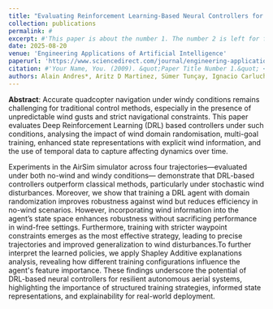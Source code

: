 ```yaml
---
title: "Evaluating Reinforcement Learning-Based Neural Controllers for Quadcopter Navigation in Windy Conditions"
collection: publications
permalink: #
excerpt: #'This paper is about the number 1. The number 2 is left for future work.'
date: 2025-08-20
venue: 'Engineering Applications of Artificial Intelligence'
paperurl: 'https://www.sciencedirect.com/journal/engineering-applications-of-artificial-intelligence'
citation: #'Your Name, You. (2009). &quot;Paper Title Number 1.&quot; <i>Journal 1</i>. 1(1).'
authors: Alain Andres*, Aritz D Martinez, Sümer Tunçay, Ignacio Carlucho
---
```


**Abstract**: Accurate quadcopter navigation under windy conditions remains challenging for traditional control methods, especially in the presence of unpredictable wind gusts and strict navigational constraints. This paper evaluates Deep Reinforcement Learning (DRL) based controllers under such conditions, analysing the impact of wind domain randomisation, multi-goal training, enhanced state representations with explicit wind information, and the use of temporal data to capture affecting dynamics over time.

Experiments in the AirSim simulator across four trajectories—evaluated under both no-wind and windy conditions— demonstrate that DRL-based controllers outperform classical methods, particularly under stochastic wind disturbances. Moreover, we show that training a DRL agent with domain randomization improves robustness against wind but reduces efficiency in no-wind scenarios. However, incorporating wind information into the agent’s state space enhances robustness without sacrificing performance in wind-free settings. Furthermore, training with stricter waypoint constraints emerges as the most effective strategy, leading to precise trajectories and improved generalization to wind disturbances.To further interpret the learned policies, we apply Shapley Additive explanations analysis, revealing how different training configurations influence the agent's feature importance. 
These findings underscore the potential of DRL-based neural controllers for resilient autonomous aerial systems, highlighting the importance of structured training strategies, informed state representations, and explainability for real-world deployment.